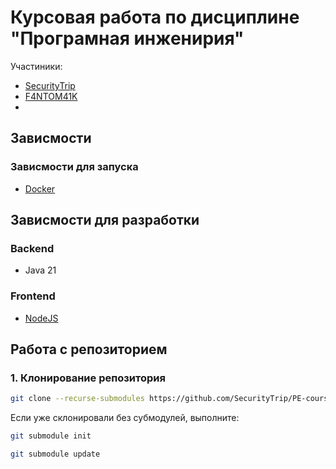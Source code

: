 # Курсовая работа по дисциплине "Програмная инженирия"

Участиники:
* [SecurityTrip](https://github.com/SecurityTrip)
* [F4NTOM41K](https://github.com/F4NTOM41K)
* 

## Зависмости
### Зависмости для запуска
* [Docker](https://www.docker.com/)

## Зависмости для разработки
### Backend
* Java 21

### Frontend
* [NodeJS](https://nodejs.org/en)

## Работа с репозиторием

### 1. Клонирование репозитория
```bash
git clone --recurse-submodules https://github.com/SecurityTrip/PE-coursework.git
```
Если уже склонировали без субмодулей, выполните:
```bash
git submodule init
```
```bash
git submodule update
```
